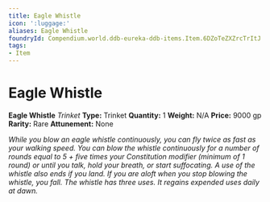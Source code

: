 ```yaml
---
title: Eagle Whistle
icon: ':luggage:'
aliases: Eagle Whistle
foundryId: Compendium.world.ddb-eureka-ddb-items.Item.6DZoTeZXZrcTrItJ
tags:
- Item
---
```


# Eagle Whistle

**Eagle Whistle**
_Trinket_
**Type:** Trinket
**Quantity:** 1
**Weight:** N/A
**Price:** 9000 gp
**Rarity:** Rare
**Attunement:** None

*While you blow an eagle whistle continuously, you can fly twice as fast as your walking speed. You can blow the whistle continuously for a number of rounds equal to 5 + five times your Constitution modifier (minimum of 1 round) or until you talk, hold your breath, or start suffocating. A use of the whistle also ends if you land. If you are aloft when you stop blowing the whistle, you fall. The whistle has three uses. It regains expended uses daily at dawn.*